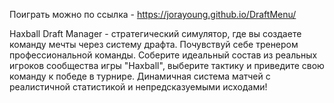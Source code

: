 Поиграть можно по ссылка - https://jorayoung.github.io/DraftMenu/

Haxball Draft Manager - стратегический симулятор, где вы создаете команду мечты через систему драфта. Почувствуй себе тренером профессиональной команды. Соберите идеальный состав из реальных игроков сообщества игры "Haxball", выберите тактику и приведите свою команду к победе в турнире. Динамичная система матчей с реалистичной статистикой и непредсказуемыми исходами!

